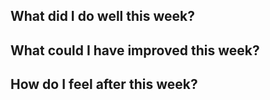 

## What did I do well this week?

## What could I have improved this week?

## How do I feel after this week?
